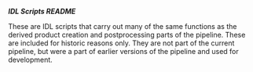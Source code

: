 ***IDL Scripts README***

These are IDL scripts that carry out many of the same functions as the derived product creation and postprocessing parts of the pipeline. These are included for historic reasons only. They are not part of the current pipeline, but were a part of earlier versions of the pipeline and used for development.
